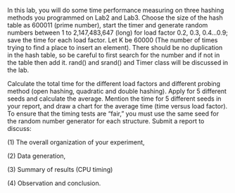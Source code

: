 In this lab, you will do some time performance measuring on three hashing methods
you programmed on Lab2 and Lab3. Choose the size of the hash table as 600011
(prime number), start the timer and generate random numbers between 1 to
2,147,483,647 (long) for load factor 0.2, 0.3, 0.4…0.9; save the time for each
load factor. Let K be 60000 (The number of times trying to find a place to
insert an element). There should be no duplication in the hash table, so be
careful to first search for the number and if not in the table then add it.
rand() and srand() and Timer class will be discussed in the lab.

Calculate the total time for the different load factors and different probing
method (open hashing, quadratic and double hashing). Apply for 5 different
seeds and calculate the average. Mention the time for 5 different seeds in
your report, and draw a chart for the average time (time versus load factor).
To ensure that the timing tests are “fair,” you must use the same seed for the
random number generator for each structure. Submit a report to discuss:

(1) The overall organization of your experiment,

(2) Data generation,

(3) Summary of results (CPU timing)

(4) Observation and conclusion.
